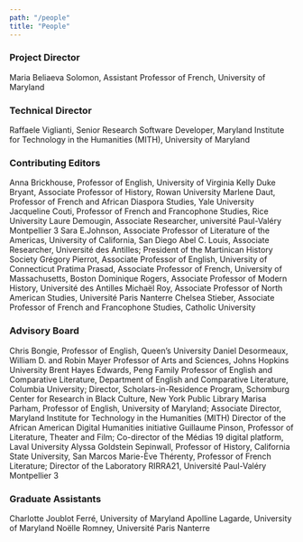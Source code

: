 ```yaml
---
path: "/people"
title: "People"
---
```

### Project Director 
Maria Beliaeva Solomon, Assistant Professor of French, University of Maryland

### Technical Director
Raffaele Viglianti, Senior Research Software Developer, Maryland Institute for Technology in the Humanities (MITH), University of Maryland

### Contributing Editors
Anna Brickhouse, Professor of English, University of Virginia 
Kelly Duke Bryant, Associate Professor of History, Rowan University
Marlene Daut, Professor of French and African Diaspora Studies, Yale University
Jacqueline Couti, Professor of French and Francophone Studies, Rice University
Laure Demougin, Associate Researcher, université Paul-Valéry Montpellier 3
Sara E.Johnson, Associate Professor of Literature of the Americas, University of California, San Diego 
Abel C. Louis, Associate Researcher, Université des Antilles; President of the Martinican History Society
Grégory Pierrot, Associate Professor of English, University of Connecticut
Pratima Prasad, Associate Professor of French, University of Massachusetts, Boston 
Dominique Rogers, Associate Professor of Modern History, Université des Antilles 
Michaël Roy, Associate Professor of North American Studies, Université Paris Nanterre
Chelsea Stieber, Associate Professor of French and Francophone Studies, Catholic University

### Advisory Board
Chris Bongie, Professor of English, Queen’s University
Daniel Desormeaux, William D. and Robin Mayer Professor of Arts and Sciences, Johns Hopkins University
Brent Hayes Edwards, Peng Family Professor of English and Comparative Literature, Department of English and Comparative Literature, Columbia University; Director, Scholars-in-Residence Program, Schomburg Center for Research in Black Culture, New York Public Library
Marisa Parham, Professor of English, University of Maryland; Associate Director, Maryland Institute for Technology in the Humanities (MITH) Director of the African American Digital Humanities initiative
Guillaume Pinson, Professor of Literature, Theater and Film; Co-director of the Médias 19 digital platform, Laval University
Alyssa Goldstein Sepinwall, Professor of History, California State University, San Marcos 
Marie-Ève Thérenty, Professor of French Literature; Director of the Laboratory RIRRA21, Université Paul-Valéry Montpellier 3

### Graduate Assistants
Charlotte Joublot Ferré, University of Maryland
Apolline Lagarde, University of Maryland
Noëlle Romney, Université Paris Nanterre